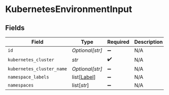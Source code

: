 # KubernetesEnvironmentInput


## Fields

| Field                                       | Type                                        | Required                                    | Description                                 |
| ------------------------------------------- | ------------------------------------------- | ------------------------------------------- | ------------------------------------------- |
| `id`                                        | *Optional[str]*                             | :heavy_minus_sign:                          | N/A                                         |
| `kubernetes_cluster`                        | *str*                                       | :heavy_check_mark:                          | N/A                                         |
| `kubernetes_cluster_name`                   | *Optional[str]*                             | :heavy_minus_sign:                          | N/A                                         |
| `namespace_labels`                          | list[[Label](../../models/shared/label.md)] | :heavy_minus_sign:                          | N/A                                         |
| `namespaces`                                | list[*str*]                                 | :heavy_minus_sign:                          | N/A                                         |